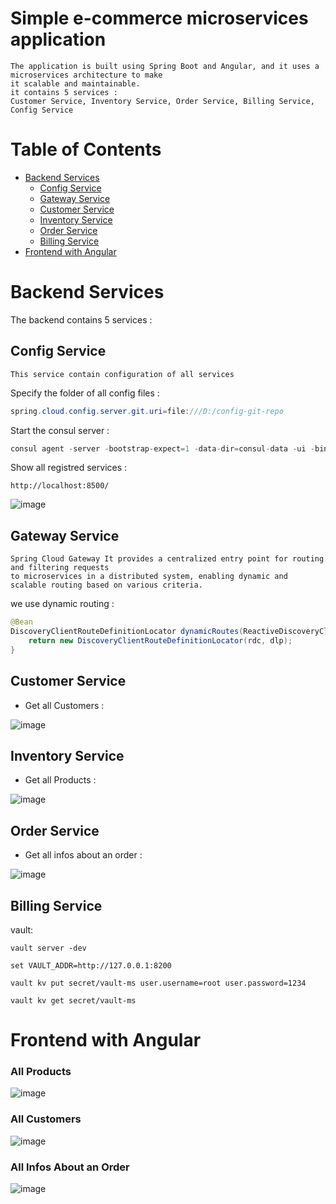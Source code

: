 # Simple e-commerce microservices application

```
The application is built using Spring Boot and Angular, and it uses a microservices architecture to make
it scalable and maintainable.
it contains 5 services :
Customer Service, Inventory Service, Order Service, Billing Service, Config Service
```

# Table of Contents
- [Backend Services](#backend-services)
    - [Config Service](#config-service)
    - [Gateway Service](#gateway-service)
    - [Customer Service](#customer-service)
    - [Inventory Service](#inventory-service)
    - [Order Service](#order-service)
    - [Billing Service](#billing-service)
- [Frontend with Angular](#frontend-with-angular)

# Backend Services

The backend contains 5 services :

## Config Service
`This service contain configuration of all services`

Specify the folder of all config files :

```java 
spring.cloud.config.server.git.uri=file:///D:/config-git-repo
```

Start the consul server :

```java
consul agent -server -bootstrap-expect=1 -data-dir=consul-data -ui -bind=@IP
```

Show all registred services :

`http://localhost:8500/`

![image](https://github.com/el-moudni-hicham/e-commerce-app-simple/assets/85403056/362f0182-ed31-4478-9f87-71efb2d8e5f4)

## Gateway Service

````
Spring Cloud Gateway It provides a centralized entry point for routing and filtering requests
to microservices in a distributed system, enabling dynamic and scalable routing based on various criteria.
````
we use dynamic routing :

```java
@Bean
DiscoveryClientRouteDefinitionLocator dynamicRoutes(ReactiveDiscoveryClient rdc, DiscoveryLocatorProperties dlp){
    return new DiscoveryClientRouteDefinitionLocator(rdc, dlp);
}
```

## Customer Service

* Get all Customers :

![image](https://github.com/el-moudni-hicham/e-commerce-app-simple/assets/85403056/800c75ab-ecdd-484e-86a3-dc196e571330)

## Inventory Service

* Get all Products :

![image](https://github.com/el-moudni-hicham/e-commerce-app-simple/assets/85403056/7b234ff0-eee8-4fff-9b6e-241f835f8c8f)

## Order Service

* Get all infos about an order :

![image](https://github.com/el-moudni-hicham/e-commerce-app-simple/assets/85403056/71e9f90d-9a66-4767-9c67-a1efe72e7e48)

## Billing Service

vault:

`vault server -dev`

`set VAULT_ADDR=http://127.0.0.1:8200`

`vault kv put secret/vault-ms user.username=root user.password=1234`

`vault kv get secret/vault-ms`


# Frontend with Angular
### All Products

![image](https://github.com/el-moudni-hicham/e-commerce-app-simple/assets/85403056/00354d0e-9a36-4267-b9dc-21929a1f1085)

### All Customers 

![image](https://github.com/el-moudni-hicham/e-commerce-app-simple/assets/85403056/72b9be2f-d35f-43a4-a8b6-c06bd335a948)

### All Infos About an Order

![image](https://github.com/el-moudni-hicham/e-commerce-app-simple/assets/85403056/522b9e11-5f41-45d1-a784-113f3e209579)



